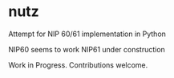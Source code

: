 # nutz

Attempt for NIP 60/61 implementation in Python

NIP60 seems to work
NIP61 under construction

Work in Progress. Contributions welcome.
